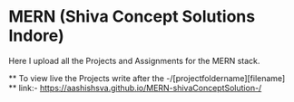 
# MERN (Shiva Concept Solutions Indore)

Here I upload all the Projects and Assignments for the MERN stack.

** To view live the Projects write after the -/[projectfoldername][filename] **
link:- https://aashishsva.github.io/MERN-shivaConceptSolution-/

